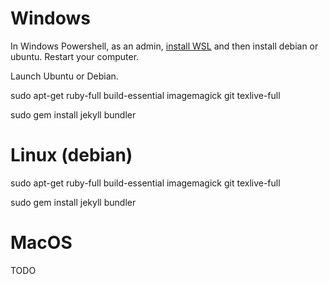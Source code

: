 # Windows

In Windows Powershell, as an admin, [install WSL](https://docs.microsoft.com/en-us/windows/wsl/install) and then install debian or ubuntu.
Restart your computer.

Launch Ubuntu or Debian. 



sudo apt-get ruby-full build-essential imagemagick git texlive-full

sudo gem install jekyll bundler

# Linux (debian)

sudo apt-get ruby-full build-essential imagemagick git texlive-full

sudo gem install jekyll bundler

# MacOS

TODO
